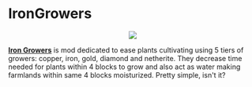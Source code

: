 # IronGrowers
<p align="center"><img src="https://i.imgur.com/HSH2dUw.png"></p>

[**Iron Growers**](https://legacy.curseforge.com/minecraft/mc-mods/iron-growers) is mod dedicated to ease plants cultivating using 5 tiers of growers: copper, iron, gold, diamond and netherite. They decrease time needed for plants within 4 blocks to grow and also act as water making farmlands within same 4 blocks moisturized. Pretty simple, isn't it?
